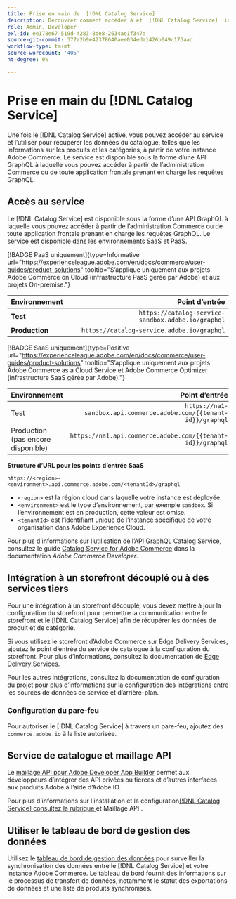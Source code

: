 ```yaml
---
title: Prise en main de  [!DNL Catalog Service]
description: Découvrez comment accéder à et  [!DNL Catalog Service]  intégrer aux applications frontales et aux services tiers.
role: Admin, Developer
exl-id: ee178e67-519d-4283-8de8-2634ae1f347a
source-git-commit: 377a2b9e42378640aee034eda1426b049c173aad
workflow-type: tm+mt
source-wordcount: '405'
ht-degree: 0%

---
```


# Prise en main du [!DNL Catalog Service]

Une fois le [!DNL Catalog Service] activé, vous pouvez accéder au service et l’utiliser pour récupérer les données du catalogue, telles que les informations sur les produits et les catégories, à partir de votre instance Adobe Commerce. Le service est disponible sous la forme d’une API GraphQL à laquelle vous pouvez accéder à partir de l’administration Commerce ou de toute application frontale prenant en charge les requêtes GraphQL.

## Accès au service

Le [!DNL Catalog Service] est disponible sous la forme d’une API GraphQL à laquelle vous pouvez accéder à partir de l’administration Commerce ou de toute application frontale prenant en charge les requêtes GraphQL. Le service est disponible dans les environnements SaaS et PaaS.

[!BADGE PaaS uniquement]{type=Informative url="https://experienceleague.adobe.com/en/docs/commerce/user-guides/product-solutions" tooltip="S’applique uniquement aux projets Adobe Commerce on Cloud (infrastructure PaaS gérée par Adobe) et aux projets On-premise."}

| Environnement | Point d’entrée |
| ------------ | ----------: |
| **Test** | `https://catalog-service-sandbox.adobe.io/graphql` |
| **Production** | `https://catalog-service.adobe.io/graphql` |

[!BADGE SaaS uniquement]{type=Positive url="https://experienceleague.adobe.com/en/docs/commerce/user-guides/product-solutions" tooltip="S’applique uniquement aux projets Adobe Commerce as a Cloud Service et Adobe Commerce Optimizer (infrastructure SaaS gérée par Adobe)."}

| Environnement | Point d’entrée |
| ----------- | --------:|
| Test | `https://na1-sandbox.api.commerce.adobe.com/{{tenant-id}}/graphql` |
| Production (pas encore disponible) | `https://na1.api.commerce.adobe.com/{{tenant-id}}/graphql` |

**Structure d’URL pour les points d’entrée SaaS**

```text
https://<region>-<environment>.api.commerce.adobe.com/<tenantId>/graphql
```

- `<region>` est la région cloud dans laquelle votre instance est déployée.
- `<environment>` est le type d’environnement, par exemple `sandbox`. Si l’environnement est en production, cette valeur est omise.
- `<tenantId>` est l’identifiant unique de l’instance spécifique de votre organisation dans Adobe Experience Cloud.

Pour plus d’informations sur l’utilisation de l’API GraphQL Catalog Service, consultez le guide [Catalog Service for Adobe Commerce](https://developer.adobe.com/commerce/webapi/graphql/schema/catalog-service/) dans la documentation *Adobe Commerce Developer*.

## Intégration à un storefront découplé ou à des services tiers

Pour une intégration à un storefront découplé, vous devez mettre à jour la configuration du storefront pour permettre la communication entre le storefront et le [!DNL Catalog Service] afin de récupérer les données de produit et de catégorie.

Si vous utilisez le storefront d’Adobe Commerce sur Edge Delivery Services, ajoutez le point d’entrée du service de catalogue à la configuration du storefront. Pour plus d’informations, consultez la documentation de [Edge Delivery Services](https://experienceleague.adobe.com/developer/commerce/storefront/setup/configuration/commerce-configuration/#storefront-configuration).

Pour les autres intégrations, consultez la documentation de configuration du projet pour plus d’informations sur la configuration des intégrations entre les sources de données de service et d’arrière-plan.

### Configuration du pare-feu

Pour autoriser le [!DNL Catalog Service] à travers un pare-feu, ajoutez des `commerce.adobe.io` à la liste autorisée.

## Service de catalogue et maillage API

Le [maillage API pour Adobe Developer App Builder](https://developer.adobe.com/graphql-mesh-gateway/gateway/overview/) permet aux développeurs d’intégrer des API privées ou tierces et d’autres interfaces aux produits Adobe à l’aide d’Adobe IO.

Pour plus d’informations sur l’installation et la configuration[[!DNL Catalog Service]  consultez la rubrique ](mesh.md) et Maillage API .

## Utiliser le tableau de bord de gestion des données

Utilisez le [tableau de bord de gestion des données](https://experienceleague.adobe.com/en/docs/commerce-admin/systems/data-transfer/data-dashboard) pour surveiller la synchronisation des données entre le [!DNL Catalog Service] et votre instance Adobe Commerce. Le tableau de bord fournit des informations sur le processus de transfert de données, notamment le statut des exportations de données et une liste de produits synchronisés.